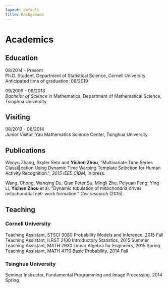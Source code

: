 ```yaml
---
layout: default
title: Background
---
```


Academics
==========

Education
----------
08/2014 - Present  
Ph.D. Student, Department of Statistical Science, Cornell University  
Anticipated time of graduation: 06/2019

09/2009 - 06/2013  
*Bachelor of Science* in Mathematics, Department of Mathematical Science, Tsinghua University
  
Visiting
----------
08/2013 - 06/2014  
Junior Visitor, Yau Mathematics Science Center, Tsinghua University

Publications
----------

Wenyu Zhang, Skyler Seto and **Yichen Zhou**, "Multivariate Time Series Classication
Using Dynamic Time Warping Template Selection for Human Activity Recognition.",
*2015 IEEE CIDM*, in press.  

Wang, Chong, Wanqing Du, Qian Peter Su, Mingli Zhu, Peiyuan Feng, Ying Li,
**Yichen Zhou** et al. "Dynamic tubulation of mitochondria drives mitochondrial net-
work formation." *Cell research* (2015).  

Teaching
----------

### Cornell University
Teaching Assistant, STSCI 3080 Probability Models and Inference, 2015 Fall  
Teaching Assistant, ILRST 2100 Introductory Statistics, 2015 Summer  
Teaching Assistant, MATH 2930 Linear Algebra for Engineers, 2015 Spring  
Teaching Assistant, MATH 4710 Basic Probability, 2014 Fall  

### Tsinghua University  
Seminar Instructor, Fundamental Programming and Image Processing, 2014 Spring  
